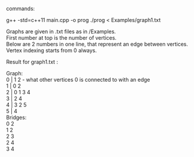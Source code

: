 commands:

g++ -std=c++11 main.cpp -o prog
./prog < Examples/graph1.txt

Graphs are given in .txt files as in /Examples.  
First number at top is the number of vertices.  
Below are 2 numbers in one line, that represent an edge between vertices.  
Vertex indexing starts from 0 always.  

Result for graph1.txt :  

Graph:  
0 | 1 2         - what other vertices 0 is connected to with an edge  
1 | 0 2  
2 | 0 1 3 4  
3 | 2 4  
4 | 3 2 5  
5 | 4  
Bridges:          
0 2  
1 2  
2 3  
2 4  
3 4  
  
